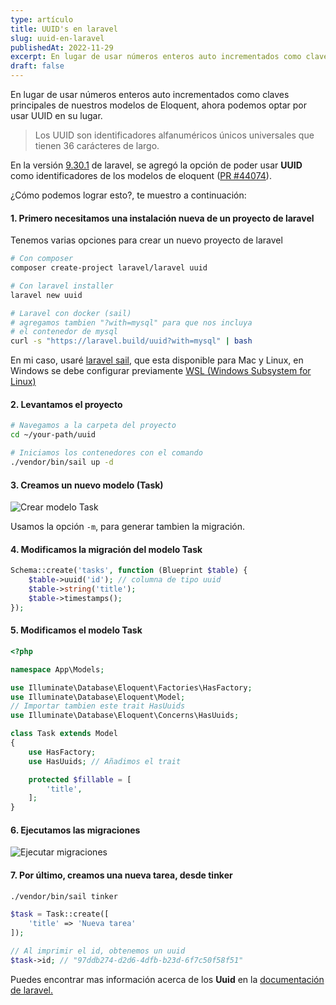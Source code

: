 ```yaml
---
type: artículo
title: UUID's en laravel
slug: uuid-en-laravel
publishedAt: 2022-11-29
excerpt: En lugar de usar números enteros auto incrementados como claves principales de nuestros modelos de Eloquent, ahora podemos optar por usar UUID en su lugar...
draft: false
---
```


En lugar de usar números enteros auto incrementados como claves principales de nuestros modelos de Eloquent, ahora podemos optar por usar UUID en su lugar.

> Los UUID son identificadores alfanuméricos únicos universales que tienen 36 carácteres de largo.

En la versión <a href="https://github.com/laravel/framework/releases/tag/v9.30.1" class="font-semibold text-red-700" target="_blank">9.30.1</a> de laravel, se agregó la opción de poder usar **UUID** como identificadores de los modelos de eloquent (<a href="https://github.com/laravel/framework/pull/44074" target="_blank" class="font-semibold text-red-700">PR #44074</a>).

¿Cómo podemos lograr esto?, te muestro a continuación:

#### 1. Primero necesitamos una instalación nueva de un proyecto de laravel

Tenemos varias opciones para crear un nuevo proyecto de laravel

```bash
# Con composer
composer create-project laravel/laravel uuid

# Con laravel installer
laravel new uuid

# Laravel con docker (sail)
# agregamos tambien "?with=mysql" para que nos incluya
# el contenedor de mysql
curl -s "https://laravel.build/uuid?with=mysql" | bash
```

En mi caso, usaré <a href="https://laravel.com/docs/9.x/sail" target="_blank" class="font-semibold text-red-700">laravel sail</a>, que esta disponible para Mac y Linux, en Windows se debe configurar previamente <a href="https://learn.microsoft.com/en-us/windows/wsl/install" class="font-semibold text-red-700" target="_blank">WSL (Windows Subsystem for Linux)</a>

#### 2. Levantamos el proyecto

```bash
# Navegamos a la carpeta del proyecto
cd ~/your-path/uuid

# Iniciamos los contenedores con el comando
./vendor/bin/sail up -d
```

#### 3. Creamos un nuevo modelo (Task)

![Crear modelo Task](/images/uuids-en-laravel/make-model.png)

Usamos la opción `-m`, para generar tambien la migración.

#### 4. Modificamos la migración del modelo Task

```php
Schema::create('tasks', function (Blueprint $table) {
    $table->uuid('id'); // columna de tipo uuid
    $table->string('title');
    $table->timestamps();
});
```

#### 5. Modificamos el modelo Task

```php
<?php

namespace App\Models;

use Illuminate\Database\Eloquent\Factories\HasFactory;
use Illuminate\Database\Eloquent\Model;
// Importar tambien este trait HasUuids
use Illuminate\Database\Eloquent\Concerns\HasUuids;

class Task extends Model
{
    use HasFactory;
    use HasUuids; // Añadimos el trait

    protected $fillable = [
        'title',
    ];
}
```

#### 6. Ejecutamos las migraciones

![Ejecutar migraciones](/images/uuids-en-laravel/run-migrations.png)

#### 7. Por último, creamos una nueva tarea, desde tinker

```bash
./vendor/bin/sail tinker
```

```php
$task = Task::create([
    'title' => 'Nueva tarea'
]);

// Al imprimir el id, obtenemos un uuid
$task->id; // "97ddb274-d2d6-4dfb-b23d-6f7c50f58f51"
```

Puedes encontrar mas información acerca de los **Uuid** en la <a href="https://laravel.com/docs/9.x/eloquent#uuid-and-ulid-keys" class="font-semibold text-red-600" target="_blank">documentación de laravel.</a>
